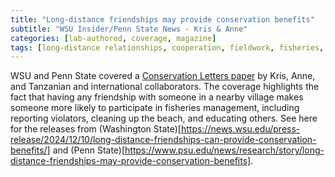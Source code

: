 ```yaml
---
title: "Long-distance friendships may provide conservation benefits"
subtitle: "WSU Insider/Penn State News - Kris & Anne"
categories: [lab-authored, coverage, magazine]
tags: [long-distance relationships, cooperation, fieldwork, fisheries, Tanzania, Kris, Anne]
---
```

WSU and Penn State covered a [Conservation Letters paper](https://conbio.onlinelibrary.wiley.com/doi/10.1111/conl.13073) by Kris, Anne, and Tanzanian and international collaborators. The coverage highlights the fact that having any friendship with someone in a nearby village makes someone more likely to participate in fisheries management, including reporting violators, cleaning up the beach, and educating others. See here for the releases from (Washington State)[https://news.wsu.edu/press-release/2024/12/10/long-distance-friendships-can-provide-conservation-benefits/] and (Penn State)[https://www.psu.edu/news/research/story/long-distance-friendships-may-provide-conservation-benefits].
